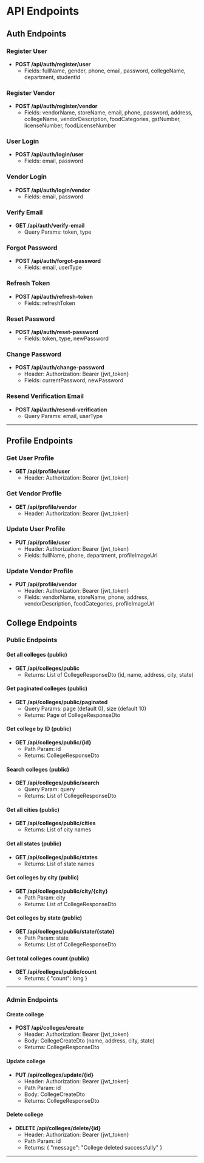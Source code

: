 # API Endpoints

## Auth Endpoints

### Register User
- **POST /api/auth/register/user**
  - Fields: fullName, gender, phone, email, password, collegeName, department, studentId

### Register Vendor
- **POST /api/auth/register/vendor**
  - Fields: vendorName, storeName, email, phone, password, address, collegeName, vendorDescription, foodCategories, gstNumber, licenseNumber, foodLicenseNumber

### User Login
- **POST /api/auth/login/user**
  - Fields: email, password

### Vendor Login
- **POST /api/auth/login/vendor**
  - Fields: email, password

### Verify Email
- **GET /api/auth/verify-email**
  - Query Params: token, type

### Forgot Password
- **POST /api/auth/forgot-password**
  - Fields: email, userType
  
### Refresh Token
- **POST /api/auth/refresh-token**
  - Fields: refreshToken
  
### Reset Password
- **POST /api/auth/reset-password**
  - Fields: token, type, newPassword

### Change Password
- **POST /api/auth/change-password**
  - Header: Authorization: Bearer {jwt_token}
  - Fields: currentPassword, newPassword

### Resend Verification Email
- **POST /api/auth/resend-verification**
  - Query Params: email, userType

---

## Profile Endpoints

### Get User Profile
- **GET /api/profile/user**
  - Header: Authorization: Bearer {jwt_token}

### Get Vendor Profile
- **GET /api/profile/vendor**
  - Header: Authorization: Bearer {jwt_token}

### Update User Profile
- **PUT /api/profile/user**
  - Header: Authorization: Bearer {jwt_token}
  - Fields: fullName, phone, department, profileImageUrl

### Update Vendor Profile
- **PUT /api/profile/vendor**
  - Header: Authorization: Bearer {jwt_token}
  - Fields: vendorName, storeName, phone, address, vendorDescription, foodCategories, profileImageUrl


## College Endpoints

### Public Endpoints

#### Get all colleges (public)
- **GET /api/colleges/public**
  - Returns: List of CollegeResponseDto (id, name, address, city, state)

#### Get paginated colleges (public)
- **GET /api/colleges/public/paginated**
  - Query Params: page (default 0), size (default 10)
  - Returns: Page of CollegeResponseDto

#### Get college by ID (public)
- **GET /api/colleges/public/{id}**
  - Path Param: id
  - Returns: CollegeResponseDto

#### Search colleges (public)
- **GET /api/colleges/public/search**
  - Query Param: query
  - Returns: List of CollegeResponseDto

#### Get all cities (public)
- **GET /api/colleges/public/cities**
  - Returns: List of city names

#### Get all states (public)
- **GET /api/colleges/public/states**
  - Returns: List of state names

#### Get colleges by city (public)
- **GET /api/colleges/public/city/{city}**
  - Path Param: city
  - Returns: List of CollegeResponseDto

#### Get colleges by state (public)
- **GET /api/colleges/public/state/{state}**
  - Path Param: state
  - Returns: List of CollegeResponseDto

#### Get total colleges count (public)
- **GET /api/colleges/public/count**
  - Returns: { "count": long }

---

### Admin Endpoints 

#### Create college
- **POST /api/colleges/create**
  - Header: Authorization: Bearer {jwt_token}
  - Body: CollegeCreateDto (name, address, city, state)
  - Returns: CollegeResponseDto

#### Update college
- **PUT /api/colleges/update/{id}**
  - Header: Authorization: Bearer {jwt_token}
  - Path Param: id
  - Body: CollegeCreateDto
  - Returns: CollegeResponseDto

#### Delete college
- **DELETE /api/colleges/delete/{id}**
  - Header: Authorization: Bearer {jwt_token}
  - Path Param: id
  - Returns: { "message": "College deleted successfully" }


---